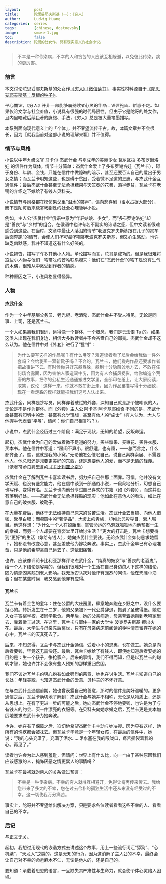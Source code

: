 ```yaml
---
layout:      post
title:       陀思妥耶夫斯基（一）：《穷人》
author:      Ludwig Huang
categories:  series
tags:        [chinese, dostoevsky]
image:       smoke-1.jpg
toc:         false
description: 陀哥的处女作，具有现实意义的社会小说。
---
```


> 不幸是一种传染病，不幸的人和穷苦的人应该互相躲避，以免彼此传染，病的更厉害。

### 前言

本文讨论陀思妥耶夫斯基的处女作[《穷人》](https://book.douban.com/subject/25887921/)[[微信读书](https://weread.qq.com/web/bookDetail/fc63252071e55ad9fc6f8d7)]，事实性材料源自于[《陀思妥耶夫斯基：反叛的种子》](https://book.douban.com/subject/25843679/)。

平心而论，《穷人》并非一部能够震撼读者心灵的作品：语言拖沓、新意不足。如果仅论文学与社会价值，小说具有很强的时代局限性。但由于它是陀哥的处女作，且内里暗藏后续巨著的脉络、手法，《穷人》总是被大量笔墨描写。

本系列面向现代意义上的「个体」，并不奢望流传千古。故，本篇文章并不会很长，因为［就我当前对这部小说的理解来看］并不值得。

### 情节与风格

小说以中年九级文官 马卡尔·杰武什金 与刚成年的美丽少女 瓦尔瓦拉·多布罗谢洛娃 的信件作为载体。情节十分简单：杰武什金爱上了多布罗谢洛娃（瓦兰卡），碍于身份、年龄、金钱，只能在信件中做隐晦的暗示，甚至还要否认自己的爱出于男女之情；而瓦兰卡明知这些，也是碍于贫困，受着微不足道的恩惠，与杰武什金互通信件；最后杰武什金甚至无法承担糖果与天竺葵的花费，落得赤贫，瓦兰卡在老鸨的介绍之下嫁给了有钱人贝科夫。

小说情节与风格都在模仿果戈里“泪水的笑声”，偏向悲喜剧（泪水占据大部分），而不是陀哥后来极富戏剧性的社会心理哲学小说。

例如，主人公“杰武什金”俄语中意为“年轻姑娘、少女”，而“多布罗谢洛娃”却是“善良”与“乡村”的组合。在俄语中也许有名不副实的诙谐之感，但中文读者很难感受到这些。在当时，文章中最让人落泪的情节“老波克罗夫斯基跟在儿子的灵车后面奔跑”的情节，会使人们*不可能不*嘲笑老波克罗夫斯基，但又心生感动。也许缺乏幽默感，我并不知道这有什么好笑的。

小说拖沓，描写了许多其他小人物。单论描写而言，陀哥是成功的。但是我很难将这些小人物与他们一笔带过的苦难联系起来：他们在“杰武什金”的笔下是没有生气的木偶，很难从中感受到作者的情感。

种种原因之下，小说风格显得怪异。

### 人物

#### 杰武什金

作为一个中年基层公务员、老光棍、老酒鬼，杰武什金并不受人待见，无论是同事、上司，还是瓦兰卡。

一个人如果离我们很远，远得像一个群体、一个概念，我们是无法恨 Ta 的。如果这类人出现在我们身边，相信大多数读者并不会吝啬自己的鄙夷。杰武什金却不这么认为。他在信件中对《外套》进行了“批判”：

> 为什么要写这样的作品呢？有什么用呀？难道读者看了以后会给我做一件外套吗？会给我买一双新靴子吗？不会的，瓦兰卡，他们看完作品还要求作者把故事讲下去。有时候你只好东躲西躲，躲到十分隐蔽的地方去，不敢在任何场合露面，因为害怕人家造谣中伤，因为有人会捕风捉影，给你编造个荒唐的故事，把你的公私生活通通搬进文学里，全部印在纸上，让大家阅读，取笑，议论！这样一来，你就不敢在街上走，因为作品里描写得十分细致，现在一看走路的模样就能把我们这号人认出来。

杰武什金，同样是抄写员，同样穿着破烂的外套，深知自己就是那个被嘲讽的人，无论是不是作为群体。而《外套》主人公 阿卡基·阿卡基耶维奇 不同的是，杰武什金甚至有幻境中的爱、甚至有文学理想、甚至有他人的“施舍”（有人认为，大人与他握手代表着“平等”，请问：你们自己相信吗？）。

小说中，杰武什金经历过三个阶段：满足于现状，无知的希望，反叛命运。

起初，杰武什金为自己的爱做着微不足道的努力，买些糖果、买束花、买件衣服、买本书。他在信件中写道：“房间不算小，很舒适，也有窗，——总而言之，什么都齐全了。瞧，这就是我的小窝。”无论他怎么催眠自己，说自己离群索居、不需要他人，他总归还是想要更美好的东西，还是想要他人的爱，而不是无情的轻蔑。（读者可参见费里尼的[《卡比利亚之夜》](https://movie.douban.com/subject/1294781/)）

杰武什金在了解到瓦兰卡喜欢读书后，努力把自己往那上面靠。可惜，他并没有文学天赋、也没有鉴赏能力。他在信中谈到一部通俗小说，一段段地分析，幻想自己也写作、变得有名。瓦兰卡也向他分享过自己喜欢的书籍（如《外套》），而这并没有落到好处。——杰武什金无法承担残酷的现实：他如此在意他人的看法，如此在意自己的破衣服、破靴子。

在大量花费后，他终于无法维持自己原来的贫苦生活。杰武什金去当铺、向他人借钱，受尽白眼；而橱窗中的“奢侈品”、大街上的贵族，却如此光彩夺目、受人瞩目。他这样想：“为什么一个人在娘胎里，掌管命运的乌鸦就呱呱地向他预报一生的幸福，而另一个人却要在育婴堂里开始讨生活？”更大的打击是，瓦兰卡想要得到“更好”的生活（嫁给有钱人），她向杰武什金要钱。无论杰武什金如何恳求她留下，她都没有改变心意，甚至差使他为嫁妆奔波。事实上，杰武什金早已有心理准备，只是他的希望离自己远去了。这依旧痛苦。

也许，应该像评论卡比利亚那样评论杰武什金，“纯真的妓女”与“善良的老酒鬼”。给一个人下结论是容易的，但我们很难对一个生活在自己身边的人下这样的结论，因为情感因素起到很大影响。我无法否认我对他怀有强烈的同情，他在夹缝中活着；但在某些时候，我又感到他罪有应得。

#### 瓦兰卡

瓦兰卡有着金色的童年：住在公爵的大庄园里，肆意地奔跑在乡野之中，没什么要担心的。转折发生在十二岁，他的父亲被下一代公爵辞退，搬到了圣彼得堡。她进入女子寄宿学校，被同学欺负。两年后，她的父亲病逝，母亲带着她搬到老鸨家里去，靠着做工过活。在这里，瓦兰卡与同住一家的大学生 波克罗夫斯基 擦出火花。最后，大学生与母亲先后离世，只有在母亲病床前阅读的种种情景留存在她的心中。瓦兰卡的天真死去了。

后来，不知怎得，瓦兰卡与杰武什金通信，受着小小的恩惠，也在做工。她总是向后者要钱，毕竟这无需偿还。最后，瓦兰卡嫁给了有钱人，即便她知道后者娶她的目的是：生一个孩子，争抢家产。后来的事情，我们不得而知，但是以瓦兰卡的聪明才智，她也许并不会像有些人预知的那样重归贫困。

我们不该对瓦兰卡的狠心抱有如此强烈的恶意，她也在讨生活。瓦兰卡知道自己的长处：年轻美貌，也知道杰武什金的爱意、贝科夫的不怀好意。

在与杰武什金通信前期，她也曾表露自己的善意，那时的信件是美好温暖的。更多通信之后，瓦兰卡确切地了解到：杰武什金与她并不相称，无论是从物质上，还是从思想上。在有了更进一步的可能之后，她向杰武什金不停地要钱，也许是为了与有钱人的约会、买一件漂亮的衣服等。在贝科夫向她求婚之后，瓦兰卡更是变本加厉地要求杰武什卡为她奔波。

也许，她在有了保障之后，迫切地希望杰武什卡主动与她决裂。因为只有这样，她所有的愧疚都会被抹去。但瓦兰卡毕竟是一个年轻女孩，在最后的信件中，她说：“我的心头充满了，充满了泪水……泪水塞在我的喉咙口，痛苦撕裂着我的心。再见了。”

读者也许会为此人感到羞耻，但请问：世界上有什么比，向一个由于某种原因我们应该感激的人，掩饰厌恶之情更累人的事情吗？

瓦兰卡在最初就对两人的关系做过预言：

> 不幸是一种传染病。不幸的穷人就得互相避开，免得让病再传来传去。我给您带来了多大的不幸，您在过去俭朴的孤独生活中还从来没有经受过的不幸。这一切使我万分痛苦。

事实上，陀哥并不奢望给出解决方案，只是要求各位读者看看这些不幸的人、看看自己的不幸。

### 后记

与正文无关。

起初，我想过用现代的诙谐方式去讲述这个故事，用上一些流行词汇“舔狗”、“心机婊”、“天龙人”之类的。这是无知的行为，因为这消解了主人公的不幸，最终会让自己对不幸的命运麻木不仁，无论是他人的，还是自己的。

要知道：承载着思想的语言，一旦缺失其严肃性与生命力，就会使个体心灵陷入困境。

